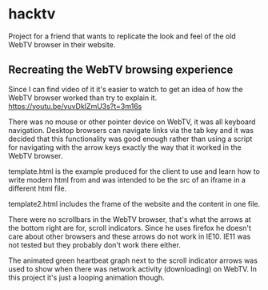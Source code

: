 # hacktv

Project for a friend that wants to replicate the look and feel of the old WebTV browser in their website.

## Recreating the WebTV browsing experience
Since I can find video of it it's easier to watch to get an idea of how the WebTV browser worked than try to explain it.
https://youtu.be/yuvDkIZmU3s?t=3m16s

There was no mouse or other pointer device on WebTV, it was all keyboard navigation.  Desktop browsers can navigate links via the tab key and it was decided that this functionality was good enough rather than using a script for navigating with the arrow keys exactly the way that it worked in the WebTV browser.

template.html is the example produced for the client to use and learn how to write modern html from and was intended to be the src of an iframe in a different html file.

template2.html includes the frame of the website and the content in one file.

There were no scrollbars in the WebTV browser, that's what the arrows at the bottom right are for, scroll indicators.  Since he uses firefox he doesn't care about other browsers and these arrows do not work in IE10.  IE11 was not tested but they probably don't work there either.

The animated green heartbeat graph next to the scroll indicator arrows was used to show when there was network activity (downloading) on WebTV.  In this project it's just a looping animation though.
